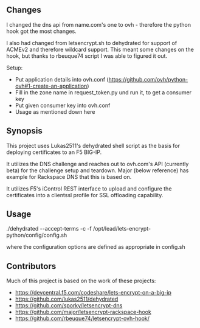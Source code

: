 ## Changes

I changed the dns api from name.com's one to ovh - therefore the python hook got the most changes.

I also had changed from letsencrypt.sh to dehydrated for support of ACMEv2 and therefore wildcard support.
This meant some changes on the hook, but thanks to rbeuque74 script I was able to figured it out.

Setup:
- Put application details into ovh.conf (https://github.com/ovh/python-ovh#1-create-an-application)
- Fill in the zone name in request_token.py und run it, to get a consumer key
- Put given consumer key into ovh.conf
- Usage as mentioned down here

## Synopsis

This project uses Lukas2511's dehydrated shell script as the basis for deploying certificates to an F5 BIG-IP.

It utilizes the DNS challenge and reaches out to ovh.com's API (currently beta) for the challenge setup and teardown. Major (below reference) has example for Rackspace DNS that this is based on.

It utilizes F5's iControl REST interface to upload and configure the certificates into a clientssl profile for SSL offloading capability.

## Usage

./dehydrated --accept-terms -c -f /opt/lead/lets-encrypt-python/config/config.sh

where the configuration options are defined as appropriate in config.sh

## Contributors

Much of this project is based on the work of these projects:

* https://devcentral.f5.com/codeshare/lets-encrypt-on-a-big-ip
* https://github.com/lukas2511/dehydrated
* https://github.com/sporky/letsencrypt-dns
* https://github.com/major/letsencrypt-rackspace-hook
* https://github.com/rbeuque74/letsencrypt-ovh-hook/
